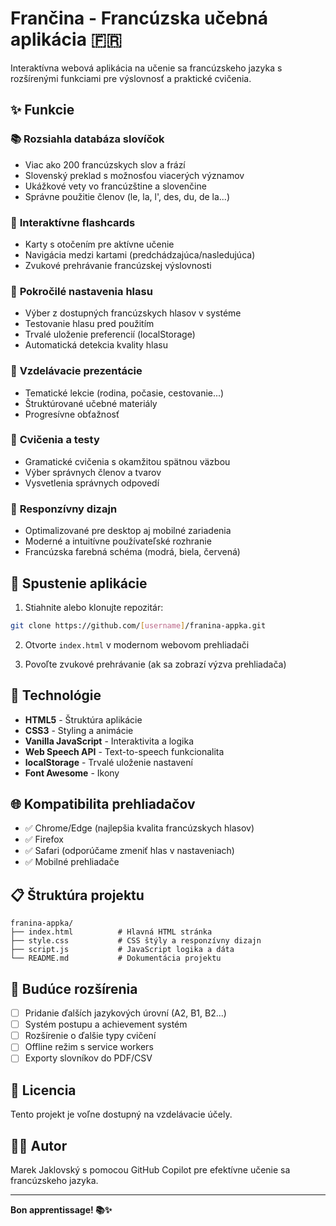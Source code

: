 # Frančina - Francúzska učebná aplikácia 🇫🇷

Interaktívna webová aplikácia na učenie sa francúzskeho jazyka s rozšírenými funkciami pre výslovnosť a praktické cvičenia.

## ✨ Funkcie

### 📚 **Rozsiahla databáza slovíčok**
- Viac ako 200 francúzskych slov a frází
- Slovenský preklad s možnosťou viacerých významov
- Ukážkové vety vo francúzštine a slovenčine
- Správne použitie členov (le, la, l', des, du, de la...)

### 🎴 **Interaktívne flashcards**
- Karty s otočením pre aktívne učenie
- Navigácia medzi kartami (predchádzajúca/nasledujúca)
- Zvukové prehrávanie francúzskej výslovnosti

### 🎤 **Pokročilé nastavenia hlasu**
- Výber z dostupných francúzskych hlasov v systéme
- Testovanie hlasu pred použitím
- Trvalé uloženie preferencií (localStorage)
- Automatická detekcia kvality hlasu

### 📖 **Vzdelávacie prezentácie**
- Tematické lekcie (rodina, počasie, cestovanie...)
- Štruktúrované učebné materiály
- Progresívne obťažnosť

### 📝 **Cvičenia a testy**
- Gramatické cvičenia s okamžitou spätnou väzbou
- Výber správnych členov a tvarov
- Vysvetlenia správnych odpovedí

### 📱 **Responzívny dizajn**
- Optimalizované pre desktop aj mobilné zariadenia
- Moderné a intuitívne používateľské rozhranie
- Francúzska farebná schéma (modrá, biela, červená)

## 🚀 **Spustenie aplikácie**

1. Stiahnite alebo klonujte repozitár:
```bash
git clone https://github.com/[username]/franina-appka.git
```

2. Otvorte `index.html` v modernom webovom prehliadači

3. Povoľte zvukové prehrávanie (ak sa zobrazí výzva prehliadača)

## 🔧 **Technológie**

- **HTML5** - Štruktúra aplikácie
- **CSS3** - Styling a animácie
- **Vanilla JavaScript** - Interaktivita a logika
- **Web Speech API** - Text-to-speech funkcionalita
- **localStorage** - Trvalé uloženie nastavení
- **Font Awesome** - Ikony

## 🌐 **Kompatibilita prehliadačov**

- ✅ Chrome/Edge (najlepšia kvalita francúzskych hlasov)
- ✅ Firefox
- ✅ Safari (odporúčame zmeniť hlas v nastaveniach)
- ✅ Mobilné prehliadače

## 📋 **Štruktúra projektu**

```
franina-appka/
├── index.html          # Hlavná HTML stránka
├── style.css           # CSS štýly a responzívny dizajn  
├── script.js           # JavaScript logika a dáta
└── README.md           # Dokumentácia projektu
```

## 🎯 **Budúce rozšírenia**

- [ ] Pridanie ďalších jazykových úrovní (A2, B1, B2...)
- [ ] Systém postupu a achievement systém
- [ ] Rozšírenie o ďalšie typy cvičení
- [ ] Offline režim s service workers
- [ ] Exporty slovníkov do PDF/CSV

## 📄 **Licencia**

Tento projekt je voľne dostupný na vzdelávacie účely.

## 👨‍💻 **Autor**

Marek Jaklovský s pomocou GitHub Copilot pre efektívne učenie sa francúzskeho jazyka.

---

**Bon apprentissage! 📚✨**
